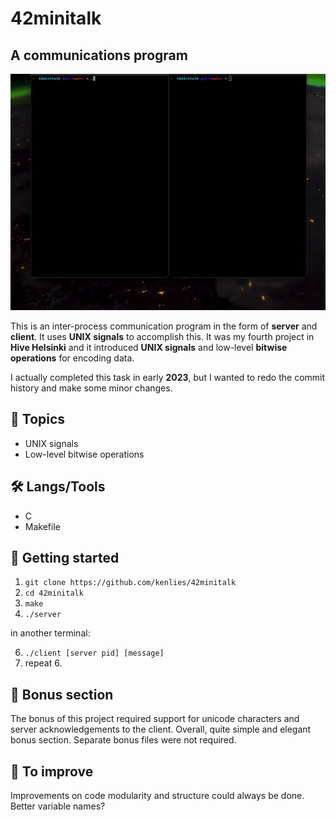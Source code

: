 # 42minitalk

## A communications program

![](gifs/minitalk.gif)

This is an inter-process communication program in the form of **server** and **client**.
It uses **UNIX signals** to accomplish this.
It was my fourth project in **Hive Helsinki** and it introduced **UNIX signals** and low-level **bitwise operations** for encoding data.

I actually completed this task in early **2023**, but I wanted to redo the commit history and make some minor changes.

## 📖 Topics
  - UNIX signals
  - Low-level bitwise operations

## 🛠️ Langs/Tools
  - C
  - Makefile

## 🦉 Getting started

  1. ```git clone https://github.com/kenlies/42minitalk```
  2. ```cd 42minitalk```
  3. ```make```
  5. ```./server```

  in another terminal:

  6. ```./client [server pid] [message]```
  7. repeat 6.
  

## 💸 Bonus section

The bonus of this project required support for unicode characters and server acknowledgements to the client. Overall, quite simple and elegant bonus section. Separate bonus files were not required.

## 🔨 To improve

Improvements on code modularity and structure could always be done. Better variable names?
